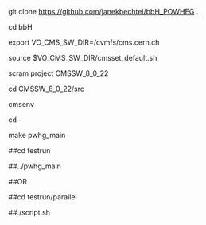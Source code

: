 git clone https://github.com/janekbechtel/bbH_POWHEG .

cd bbH

export VO_CMS_SW_DIR=/cvmfs/cms.cern.ch

source $VO_CMS_SW_DIR/cmsset_default.sh

scram project CMSSW_8_0_22

cd CMSSW_8_0_22/src

cmsenv

cd -

make pwhg_main

##cd testrun

##../pwhg_main

##OR

##cd testrun/parallel

##./script.sh

